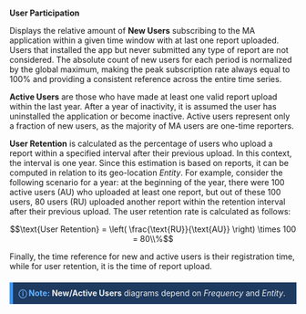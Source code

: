 <style>
.note-block {
    background-color: #1e3a5f;
    border-left: 6px solid #3399ff;
    padding: 10px;
    margin: 20px 0;
    color: #eeeeee;
    display: flex;
    align-items: center;
}
.note-block p {
    margin: 0;
}
.note-block strong {
    color: #66b2ff;
}
</style>

<h2 style="font-size:14px">  User Participation </h2>

Displays the relative amount of **New Users** subscribing to the MA application within a given time window with at last one report uploaded. Users that installed the app but never submitted any type of report are not considered. The absolute count of new users for each period is normalized by the global maximum, making the peak subscription rate always equal to 100% and providing a consistent reference across the entire time series.

**Active Users** are those who have made at least one valid report upload within the last year. After a year of inactivity, it is assumed the user has uninstalled the application or become inactive. Active users represent only a fraction of new users, as the majority of MA users are one-time reporters.

**User Retention** is calculated as the percentage of users who upload a report within a specified interval after their previous upload. In this context, the interval is one year. Since this estimation is based on reports, it can be computed in relation to its geo-location *Entity*. For example, consider the following scenario for a year: at the beginning of the year, there were 100 active users (AU) who uploaded at least one report, but out of these 100 users, 80 users (RU) uploaded another report within the retention interval after their previous upload. The user retention rate is calculated as follows:

$$\text{User Retention} = \left( \frac{\text{RU}}{\text{AU}} \right) \times 100 = 80\\%$$

Finally, the time reference for new and active users is their registration time, while for user retention, it is the time of report upload.


<div class="note-block">
    <p><strong> ⓘ Note: </strong> <b>New/Active Users</b> diagrams depend on <i>Frequency</i> and <i>Entity</i>.</p>
</div>